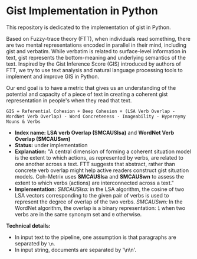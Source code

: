 # Gist Implementation in Python
This repository is dedicated to the implementation of gist in Python. 

Based on Fuzzy-trace theory (FTT), when individuals read something, there are two mental representations encoded in parallel in their mind, including gist and verbatim. While verbatim is related to surface-level information in text, gist represents the bottom-meaning and underlying semantics of the text. Inspired by the Gist Inference Score (GIS) introduced by authors of FTT, we try to use text analysis and natural language processing tools to implement and improve GIS in Python. 

Our end goal is to have a metric that gives us an understanding of the potential and capacity of a piece of text in creating a coherent gist representation in people's when they read that text.

`GIS = Referential Cohesion + Deep Cohesion + (LSA Verb Overlap - WordNet Verb Overlap) - Word Concreteness - Imageability - Hypernymy Nouns & Verbs`

* **Index name:** **LSA verb Overlap (SMCAUSlsa)** and **WordNet Verb Overlap (SMCAUSwn)**
* **Status:** under implementation
* **Explanation:** "A central dimension of forming a coherent situation model is the extent to which actions, as represented by verbs, are related to one another across a text. FTT suggests that abstract, rather than concrete verb overlap might help active readers construct gist situation models. Coh-Metrix uses **SMCAUSlsa** and **SMCAUSwn** to assess the extent to which verbs (actions) are interconnected across a text."
* **Implementation:** *SMCAUSlsa:* in the LSA algorithm, the cosine of two LSA vectors corresponding to the given pair of verbs is used to represent the degree of overlap of the two verbs. *SMCAUSwn:* In the WordNet algorithm, the overlap is a binary representation: `1` when two verbs are in the same synonym set and `0` otherwise.


**Technical details:**
* In input text to the pipeline, one assumption is that paragraphs are separated by `\n`.
* In input string, documents are separated by '\n\n'.
